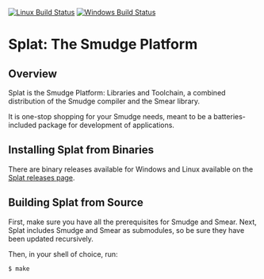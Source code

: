 [![Linux Build Status](https://img.shields.io/travis/com/smudgelang/splat.svg?label=Linux%20build&branch=master)](https://travis-ci.com/smudgelang/splat)
[![Windows Build Status](https://img.shields.io/appveyor/ci/smudgelang/splat.svg?label=Windows%20Build&branch=master)](https://ci.appveyor.com/project/smudgelang/splat)

# Splat: The Smudge Platform

## Overview

Splat is the Smudge Platform: Libraries and Toolchain, a combined
distribution of the Smudge compiler and the Smear library.

It is one-stop shopping for your Smudge needs, meant to be a
batteries-included package for development of applications.

## Installing Splat from Binaries

There are binary releases available for Windows and Linux available on
the [Splat releases page](https://github.com/smudgelang/splat/releases).

## Building Splat from Source

First, make sure you have all the prerequisites for Smudge and Smear.
Next, Splat includes Smudge and Smear as submodules, so be sure they
have been updated recursively.

Then, in your shell of choice, run:

    $ make
